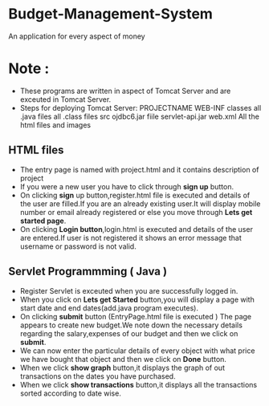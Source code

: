 # Budget-Management-System

An application for every aspect of money

# Note :

- These programs are written in aspect of Tomcat Server and are exceuted in Tomcat Server.
- Steps for deploying Tomcat Server:
      PROJECTNAME
          WEB-INF
             classes
                all .java files
                all .class files
             src
                ojdbc6.jar fiile
                servlet-api.jar
             web.xml
          All the html files and images

## HTML files

* The entry page is named with project.html and it contains description of project
* If you were a new user you have to click through **sign up** button.
* On clicking **sign** up button,register.html file is executed and details of the user are filled.If you are an already existing user.It will display mobile number or email already registered or else you move through **Lets get started page**.
* On clicking **Login button**,login.html is executed and details of the user are entered.If user is not registered it shows an error message that username or password is not valid.

## Servlet Programmming ( Java )

* Register Servlet is exceuted when you are successfully logged in.
* When you click on **Lets get Started** button,you will display a page with start date and end dates(add.java program executes).
* On clicking **submit** button (EntryPage.html file is executed ) The page appears to create new budget.We note down the necessary details regarding the salary,expenses of our budget and then we click on **submit**.
* We can now enter the particular details of every object with what price we have bought that object and then we click on **Done** button.
* When we click **show graph** button,it displays the graph of out transactions on the dates you have purchased.
* When we click **show transactions** button,it displays all the transactions sorted according to date wise.



